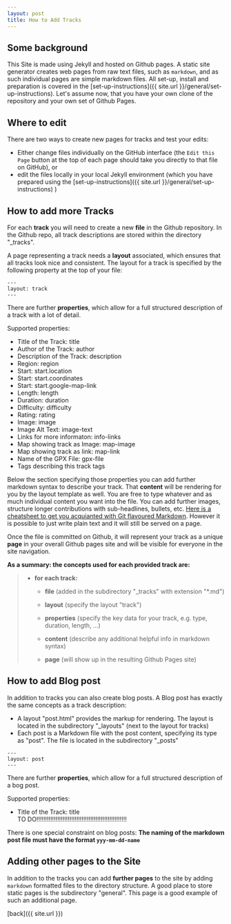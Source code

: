 ```yaml
---
layout: post
title: How to Add Tracks
---
```


## Some background

This Site is made using Jekyll and hosted on Github pages. A static site generator creates web pages from raw text files, such as `markdown`, and as such individual pages are simple markdown files. 
All set-up, install and preparation is covered in the [set-up-instructions]({{ site.url }}/general/set-up-instructions).
Let's assume now, that you have your own clone of the repository and your own set of Github Pages.


##  Where to edit

There are two ways to create new pages for tracks and test your edits: 

* Either change files individually on the GitHub interface (the `Edit this Page` button at the top of each page should take you directly to that file on GitHub), or 
* edit the files locally in your local Jekyll environment (which you have prepared using the [set-up-instructions]({{ site.url }}/general/set-up-instructions) )


## How to add more Tracks 

For each **track** you will need to create a new **file** in the Github repository. In the Github repo, all track descriptions are stored within the directory "_tracks". 

A page representing a track needs a **layout** associated, which ensures that all tracks look nice and consistent. The layout for a track is specified by the following property at the top of your file:

```
---
layout: track
---
```

There are further **properties**, which allow for a full structured description of a track with a lot of detail.

Supported properties:                                    
* Title of the Track:           title                 
* Author of the Track:          author                
* Description of the Track:     description           
* Region:                       region                
* Start:                        start.location        
* Start:                        start.coordinates     
* Start:                        start.google-map-link 
* Length:                       length                
* Duration:                     duration              
* Difficulty:                   difficulty            
* Rating:                       rating                
* Image:                        image                 
* Image Alt Text:               image-text            
* Links for more informaton:    info-links            
* Map showing track as Image:   map-image             
* Map showing track as link:    map-link              
* Name of the GPX File:         gpx-file    
* Tags describing this track    tags         


Below the section specifying those properties you can add further markdown syntax to describe your track. That **content** will be rendering for you by the layout template as well.
You are free to type whatever and as much individual content you want into the file. You can add further images, structure longer contributions with sub-headlines, bullets, etc. [Here is a cheatsheet to get you acquianted with Git flavoured Markdown](https://guides.github.com/pdfs/markdown-cheatsheet-online.pdf). However it is possible to just write plain text and it will still be served on a page.

Once the file is committed on Github, it will represent your track as a unique **page** in your overall Github pages site and will be visible for everyone in the site navigation.

**As a summary: the concepts used for each provided track are:**

> * **for each track:** 
>
>   * **file** (added in the subdirectory "_tracks" with extension "*.md")
>
>   * **layout** (specify the layout "track")
>
>   * **properties** (specify the key data for your track, e.g. type, duration, length, ...)
>
>   * **content** (describe any additional helpful info in markdown syntax)
>
>   * **page** (will show up in the resulting Github Pages site)



## How to add Blog post

In addition to tracks you can also create blog posts. A Blog post has exactly the same concepts as a track description:
* A layout "post.html" provides the markup for rendering. The layout is located in the subdirectory "_layouts" (next to the layout for tracks)
* Each post is a Markdown file with the post content, specifying its type as "post". The file is located in the subdirectory "_posts"

```
---
layout: post
---
```

There are further **properties**, which allow for a full structured description of a bog post.

Supported properties:                                    
* Title of the Track:           title  
TO DO!!!!!!!!!!!!!!!!!!!!!!!!!!!!!!!!!!!!!!!!!!!!!!!!!!!!

There is one special constraint on blog posts:
**The naming of the markdown post file must have the format `yyy-mm-dd-name`**


## Adding other pages to the Site

In addition to the tracks you can add **further pages** to the site by adding `markdown` formatted files to the directory structure. A good place to store static pages is the subdirectory "general". This page is a good example of such an additional page.



[back]({{ site.url }})
